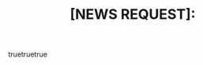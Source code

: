 ---
name: News Request
description: Make a news request
about: Use this template for making news request
title: "[NEWS REQUEST]: "
labels: ["news", "web"]
body:
  - type: textarea
    id: news-body-en
    attributes:
      label: Text in English
      value: "Please input the article body in English"
    validations:
      required: true
  - type: textarea
    id: news-body-tr
    attributes:
      label: Text in Turkish
      value: "Please input the article body in Turkish"
    validations:
      required: true
  - type: checkboxes
    id: terms
    attributes:
      label: Code of Conduct
      description: By submitting this request, you agree that the all information given for the article is correct and consented from their respective stakeholders.
      options:
        - label: I, hereby, declare that all information supplied for the article is accurate and has been consented to by their respective stakeholders.
          required: true
---